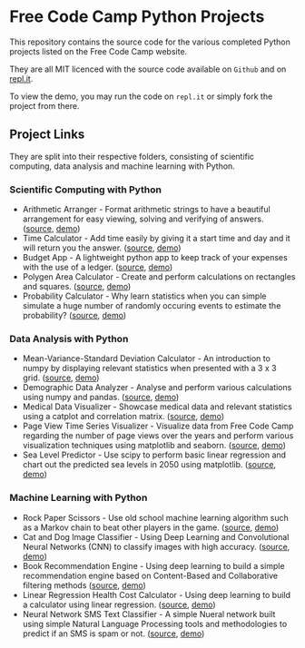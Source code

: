 # Free Code Camp Python Projects

This repository contains the source code for the various completed Python projects listed on the Free Code Camp website.

They are all MIT licenced with the source code available on `Github` and on [repl.it](https://repl.it/@wonyk99).

To view the demo, you may run the code on `repl.it` or simply fork the project from there.

## Project Links

They are split into their respective folders, consisting of scientific computing, data analysis and machine learning with Python.

### Scientific Computing with Python

- Arithmetic Arranger - Format arithmetic strings to have a beautiful arrangement for easy viewing, solving and verifying of answers. ([source](Scientific-Computing/fcc-arithmetic-arranger), [demo](https://repl.it/@wonyk99/fcc-arithmetic-arranger))
- Time Calculator - Add time easily by giving it a start time and day and it will return you the answer. ([source](Scientific-Computing/fcc-time-calculator), [demo](https://repl.it/@wonyk99/fcc-time-calculator))
- Budget App - A lightweight python app to keep track of your expenses with the use of a ledger. ([source](Scientific-Computing/fcc-budget-app), [demo](https://repl.it/@wonyk99/fcc-budget-app))
- Polygen Area Calculator - Create and perform calculations on rectangles and squares. ([source](Scientific-Computing/fcc-shape-calculator), [demo](https://repl.it/@wonyk99/fcc-shape-calculator))
- Probability Calculator - Why learn statistics when you can simple simulate a huge number of randomly occuring events to estimate the probability? ([source](Scientific-Computing/fcc-probability-calculator), [demo](https://repl.it/@wonyk99/fcc-probability-calculator))

### Data Analysis with Python

- Mean-Variance-Standard Deviation Calculator - An introduction to numpy by displaying relevant statistics when presented with a 3 x 3 grid. ([source](Data-Analytics/mean-variance-stddev-calculator), [demo](https://replit.com/@wonyk99/mean-variance-standard-deviation-calculator))
- Demographic Data Analyzer - Analyse and perform various calculations using numpy and pandas. ([source](Data-Analytics/demographic-data-analyser), [demo](https://replit.com/@wonyk99/demographic-data-analyzer))
- Medical Data Visualizer - Showcase medical data and relevant statistics using a catplot and correlation matrix. ([source](Data-Analytics/medical-data-visualiser), [demo](https://replit.com/@wonyk99/medical-data-visualizer))
- Page View Time Series Visualizer - Visualize data from Free Code Camp regarding the number of page views over the years and perform various visualization techniques using matplotlib and seaborn. ([source](Data-Analytics/page-view-time-series-visualiser), [demo](https://replit.com/@wonyk99/page-view-time-series-visualizer))
- Sea Level Predictor - Use scipy to perform basic linear regression and chart out the predicted sea levels in 2050 using matplotlib. ([source](Data-Analytics/sea-level-predictor), [demo](https://replit.com/@wonyk99/sea-level-predictor))

### Machine Learning with Python

- Rock Paper Scissors - Use old school machine learning algorithm such as a Markov chain to beat other players in the game. ([source](Machine-Learning/rock-paper-scissors), [demo](https://replit.com/@wonyk99/rock-paper-scissors#main.py))
- Cat and Dog Image Classifier - Using Deep Learning and Convolutional Neural Networks (CNN) to classify images with high accuracy. ([source](Machine-Learning/cat-and-dog-classifier), [demo](https://colab.research.google.com/drive/1O9gu1ZktSE9jLAF2a8VUmp3ZDWeI4rM1?usp=sharing))
- Book Recommendation Engine - Using deep learning to build a simple recommendation engine based on Content-Based and Collaborative filtering methods ([source](Machine-Learning/book-recommendation-engine), [demo](https://colab.research.google.com/drive/1UzTQ2sWJnDH7GuBvKLsVSsVCxBkeem-Z?usp=sharing))
- Linear Regression Health Cost Calculator - Using deep learning to build a calculator using linear regression. ([source](Machine-Learning/health-cost-calculator), [demo]())
- Neural Network SMS Text Classifier - A simple Nueral network built using simple Natural Language Processing tools and methodologies to predict if an SMS is spam or not. ([source](Machine-Learning/sms-text-classifier), [demo]())
